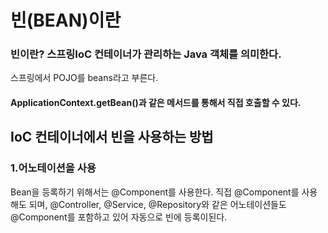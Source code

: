 # 빈(BEAN)이란
### 빈이란? 스프링IoC 컨테이너가 관리하는 Java 객체를 의미한다.
스프링에서 POJO를 beans라고 부른다.
#### ApplicationContext.getBean()과 같은 메서드를 통해서 직접 호출할 수 있다.

## IoC 컨테이너에서 빈을 사용하는 방법
### 1.어노테이션을 사용
Bean을 등록하기 위해서는 @Component를 사용한다.
직접 @Component를 사용해도 되며, @Controller, @Service, @Repository와 같은 어노테이션들도
@Component를 포함하고 있어 자동으로 빈에 등록이된다.
